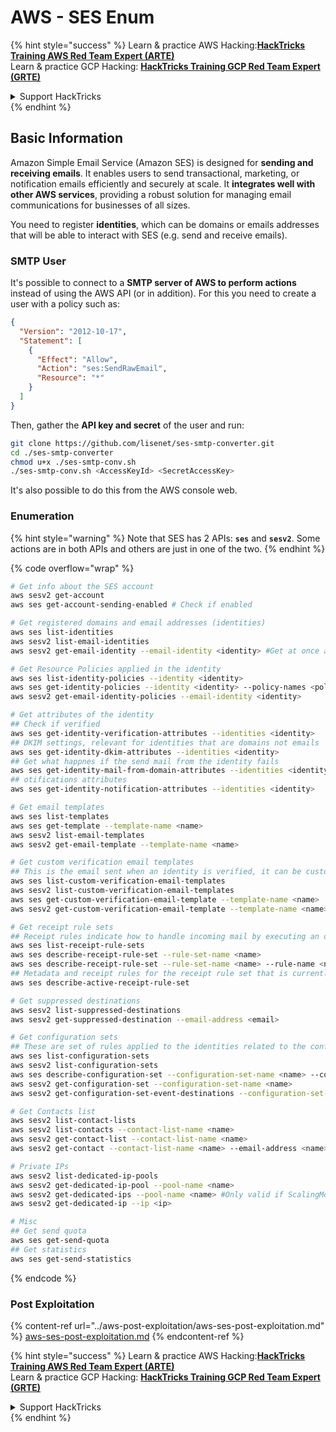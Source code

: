 # AWS - SES Enum

{% hint style="success" %}
Learn & practice AWS Hacking:<img src="../../../.gitbook/assets/image (1) (1) (1).png" alt="" data-size="line">[**HackTricks Training AWS Red Team Expert (ARTE)**](https://training.hacktricks.xyz/courses/arte)<img src="../../../.gitbook/assets/image (1) (1) (1).png" alt="" data-size="line">\
Learn & practice GCP Hacking: <img src="../../../.gitbook/assets/image (2).png" alt="" data-size="line">[**HackTricks Training GCP Red Team Expert (GRTE)**<img src="../../../.gitbook/assets/image (2).png" alt="" data-size="line">](https://training.hacktricks.xyz/courses/grte)

<details>

<summary>Support HackTricks</summary>

* Check the [**subscription plans**](https://github.com/sponsors/carlospolop)!
* **Join the** 💬 [**Discord group**](https://discord.gg/hRep4RUj7f) or the [**telegram group**](https://t.me/peass) or **follow** us on **Twitter** 🐦 [**@hacktricks\_live**](https://twitter.com/hacktricks_live)**.**
* **Share hacking tricks by submitting PRs to the** [**HackTricks**](https://github.com/carlospolop/hacktricks) and [**HackTricks Cloud**](https://github.com/carlospolop/hacktricks-cloud) github repos.

</details>
{% endhint %}

## Basic Information

Amazon Simple Email Service (Amazon SES) is designed for **sending and receiving emails**. It enables users to send transactional, marketing, or notification emails efficiently and securely at scale. It **integrates well with other AWS services**, providing a robust solution for managing email communications for businesses of all sizes.

You need to register **identities**, which can be domains or emails addresses that will be able to interact with SES (e.g. send and receive emails).

### SMTP User

It's possible to connect to a **SMTP server of AWS to perform actions** instead of using the AWS API (or in addition). For this you need to create a user with a policy such as:

```json
{
  "Version": "2012-10-17",
  "Statement": [
    {
      "Effect": "Allow",
      "Action": "ses:SendRawEmail",
      "Resource": "*"
    }
  ]
}
```

Then, gather the **API key and secret** of the user and run:

```bash
git clone https://github.com/lisenet/ses-smtp-converter.git
cd ./ses-smtp-converter
chmod u+x ./ses-smtp-conv.sh
./ses-smtp-conv.sh <AccessKeyId> <SecretAccessKey>
```

It's also possible to do this from the AWS console web.

### Enumeration

{% hint style="warning" %}
Note that SES has 2 APIs: **`ses`** and **`sesv2`**. Some actions are in both APIs and others are just in one of the two.
{% endhint %}

{% code overflow="wrap" %}
```bash
# Get info about the SES account
aws sesv2 get-account
aws ses get-account-sending-enabled # Check if enabled

# Get registered domains and email addresses (identities)
aws ses list-identities
aws sesv2 list-email-identities
aws sesv2 get-email-identity --email-identity <identity> #Get at once all the attributes

# Get Resource Policies applied in the identity
aws ses list-identity-policies --identity <identity>
aws ses get-identity-policies --identity <identity> --policy-names <policy>
aws sesv2 get-email-identity-policies --email-identity <identity>

# Get attributes of the identity
## Check if verified
aws ses get-identity-verification-attributes --identities <identity>
## DKIM settings, relevant for identities that are domains not emails
aws ses get-identity-dkim-attributes --identities <identity>
## Get what happnes if the send mail from the identity fails
aws ses get-identity-mail-from-domain-attributes --identities <identity>
## otifications attributes
aws ses get-identity-notification-attributes --identities <identity>

# Get email templates
aws ses list-templates
aws ses get-template --template-name <name>
aws sesv2 list-email-templates
aws sesv2 get-email-template --template-name <name>

# Get custom verification email templates
## This is the email sent when an identity is verified, it can be customized
aws ses list-custom-verification-email-templates
aws sesv2 list-custom-verification-email-templates
aws ses get-custom-verification-email-template --template-name <name>
aws sesv2 get-custom-verification-email-template --template-name <name>

# Get receipt rule sets
## Receipt rules indicate how to handle incoming mail by executing an ordered list of actions
aws ses list-receipt-rule-sets
aws ses describe-receipt-rule-set --rule-set-name <name>
aws ses describe-receipt-rule-set --rule-set-name <name> --rule-name <name>
## Metadata and receipt rules for the receipt rule set that is currently active
aws ses describe-active-receipt-rule-set

# Get suppressed destinations
aws sesv2 list-suppressed-destinations
aws sesv2 get-suppressed-destination --email-address <email>

# Get configuration sets
## These are set of rules applied to the identities related to the configuration set
aws ses list-configuration-sets
aws sesv2 list-configuration-sets
aws ses describe-configuration-set --configuration-set-name <name> --configuration-set-attribute-names eventDestinations trackingOptions deliveryOptions reputationOptions
aws sesv2 get-configuration-set --configuration-set-name <name>
aws sesv2 get-configuration-set-event-destinations --configuration-set-name <name>

# Get Contacts list
aws sesv2 list-contact-lists
aws sesv2 list-contacts --contact-list-name <name>
aws sesv2 get-contact-list --contact-list-name <name>
aws sesv2 get-contact --contact-list-name <name> --email-address <name>

# Private IPs
aws sesv2 list-dedicated-ip-pools
aws sesv2 get-dedicated-ip-pool --pool-name <name>
aws sesv2 get-dedicated-ips --pool-name <name> #Only valid if ScalingMode is Standard
aws sesv2 get-dedicated-ip --ip <ip>

# Misc
## Get send quota
aws ses get-send-quota
## Get statistics
aws ses get-send-statistics
```
{% endcode %}

### Post Exploitation

{% content-ref url="../aws-post-exploitation/aws-ses-post-exploitation.md" %}
[aws-ses-post-exploitation.md](../aws-post-exploitation/aws-ses-post-exploitation.md)
{% endcontent-ref %}

{% hint style="success" %}
Learn & practice AWS Hacking:<img src="../../../.gitbook/assets/image (1) (1) (1).png" alt="" data-size="line">[**HackTricks Training AWS Red Team Expert (ARTE)**](https://training.hacktricks.xyz/courses/arte)<img src="../../../.gitbook/assets/image (1) (1) (1).png" alt="" data-size="line">\
Learn & practice GCP Hacking: <img src="../../../.gitbook/assets/image (2).png" alt="" data-size="line">[**HackTricks Training GCP Red Team Expert (GRTE)**<img src="../../../.gitbook/assets/image (2).png" alt="" data-size="line">](https://training.hacktricks.xyz/courses/grte)

<details>

<summary>Support HackTricks</summary>

* Check the [**subscription plans**](https://github.com/sponsors/carlospolop)!
* **Join the** 💬 [**Discord group**](https://discord.gg/hRep4RUj7f) or the [**telegram group**](https://t.me/peass) or **follow** us on **Twitter** 🐦 [**@hacktricks\_live**](https://twitter.com/hacktricks_live)**.**
* **Share hacking tricks by submitting PRs to the** [**HackTricks**](https://github.com/carlospolop/hacktricks) and [**HackTricks Cloud**](https://github.com/carlospolop/hacktricks-cloud) github repos.

</details>
{% endhint %}
